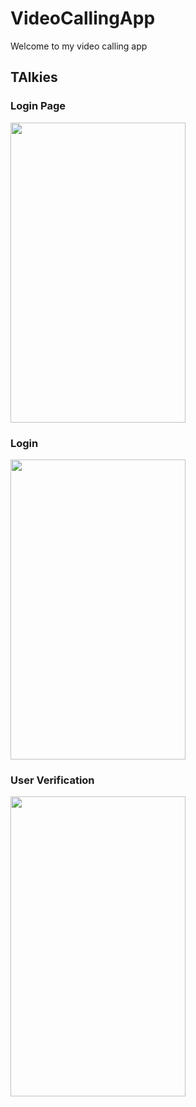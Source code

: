 # VideoCallingApp
Welcome to my video calling app
<h2>TAlkies</h2>
<h3>Login Page</h3>
  
  
<img src="https://user-images.githubusercontent.com/83058841/123665416-e3c39e80-d855-11eb-8283-cbee98d4ca0a.png" width="280" height="480">


<h3> Login  </h3>
<img src="https://user-images.githubusercontent.com/83058841/123665257-bd056800-d855-11eb-8f50-69044559446e.png" width="280" height="480">

<h3> User Verification </h3>

<img src="https://user-images.githubusercontent.com/83058841/123664778-48322e00-d855-11eb-9861-2a80c2f35d67.png" width="280" height="480">


